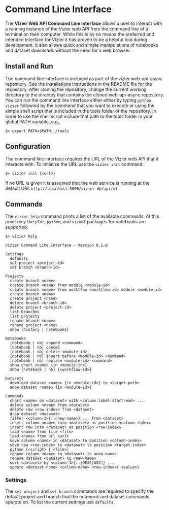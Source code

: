 # Command Line Interface

The **Vizier Web API Command Line Interface** allows a user to interact with a running instance of the Vizier web API from the command line of a terminal on their computer. While this is by no means the preferred and intended interface for Vizier it has proven to be a helpful tool during development. It also allows quick and simple manipulations of notebooks and dataset downloads without the need for a web browser.


## Install and Run

The command line interface is included as part of the vizier web-api-async repository. See the installations instructions in the README file for the repository. After cloning the repository, change the current working directory to the directoy that contains the cloned web-api-async repository. You can run the command line interface either either by typing `python vizier` followind by the command that you want to execute or using the simple shell script that is included in the tools folder of the repository. In order to use the shell script include that path to the tools folder in your global PATH variable, e.g.,

```
$> export PATH=$PATH:./tools
```

## Configuration

The command line interface requires the URL of the Vizier web API that it interacts with. To initialize the URL use the `vizier init` command:

```
$> vizier init {<url>}
```

If no URL is given it is assumed that the web service is running at the default URL `http://localhost:5000/vizier-db/api/v1`.

## Commands

The `vizier help` command prints a list of the available commands. At this point only the `plot`, `python`, and `vizual` packages for notebooks are supported.
```
$> vizier help

Vizier Command Line Interface - Version 0.1.0

Settings
  defaults
  set project <project-id>
  set branch <branch-id>

Projects
  create branch <name>
  create branch <name> from module <module-id>
  create branch <name> from workflow <workflow-id> module <module-id>
  create branch <name>
  create project <name>
  delete branch <branch-id>
  delete project <project-id>
  list branches
  list projects
  rename branch <name>
  rename project <name>
  show [history | notebooks]

Notebooks
  [notebook | nb] append <command>
  [notebook | nb] cancel
  [notebook | nb] delete <module-id>
  [notebook | nb] insert before <module-id> <command>
  [notebook | nb] replace <module-id> <command>
  show chart <name> {in <module-id>}
  show [notebook | nb] {<workflow-id>}

Datasets
  download dataset <name> {in <module-id>} to <target-path>
  show dataset <name> {in <module-id>}

Commands
  chart <name> on <dataset> with <column:label:start-end> ...
  delete column <name> from <dataset>
  delete row <row-index> from <dataset>
  drop dataset <dataset>
  filter <column-1>{::<new-name>} ... from <dataset>
  insert column <name> into <dataset> at position <column-index>
  insert row into <dataset> at position <row-index>
  load <name> from file <file>
  load <name> from url <url>
  move column <name> in <dataset> to position <column-index>
  move row <row-index> in <dataset> to position <target-index>
  python [<script> | <file>]
  rename column <name> in <dataset> to <new-name>
  rename dataset <dataset> to <new-name>
  sort <dataset> by <column-1>{::[DESC|ASC]} ...
  update <dataset-name> <column-name> <row-index>{ <value>}
```

### Settings

The `set project` and `set branch` commands are required to specify the default project and branch that the notebook and dataset commands operate on. To list the current settings use `defaults`.